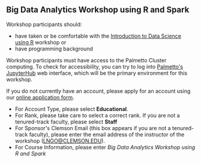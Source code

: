 ## Big Data Analytics Workshop using R and Spark

Workshop participants should:
  - have taken or be comfortable with the [Introduction to Data Science using R](https://github.com/clemsonciti/workshop-r-intro-data-science) workshop or
  - have programming background

Workshop participants must have access to the Palmetto Cluster computing. To check for accessibility, you can try to log into [Palmetto's JupyterHub](https://www.palmetto.clemson.edu/jupyterhub/) web interface, which will be the primary environment for this workshop. 

If you do not currently have an account, please apply for an account using our [online application form](http://citi.sites.clemson.edu/new-account/). 
  - For Account Type, please select **Educational**. 
  - For Rank, please take care to select a correct rank. If you are not a tenured-track faculty, please select **Staff**
  - For Sponsor's Clemson Email (this box appears if you are not a tenured-track faculty), please enter the email address of the instructor of the workshop (LNGO@CLEMSON.EDU). 
  - For Course Information, please enter *Big Data Analytics Workshop using R and Spark*
 

  
  
